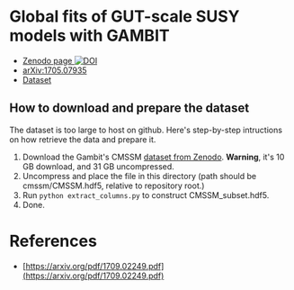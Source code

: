 # Global fits of GUT-scale SUSY models with GAMBIT
* [Zenodo page ](https://zenodo.org/record/843496)
[![DOI](https://zenodo.org/badge/DOI/10.5281/zenodo.843496.svg)](https://doi.org/10.5281/zenodo.843496)
* [arXiv:1705.07935](https://arxiv.org/abs/arXiv:1705.07935)
* [Dataset](https://zenodo.org/record/843496/files/CMSSM.hdf5.tar.gz)

## How to download and prepare the dataset

The dataset is too large to host on github. Here's step-by-step intructions on how retrieve the data and prepare it.

1. Download the Gambit's CMSSM [dataset from Zenodo](https://zenodo.org/record/843496/files/CMSSM.hdf5.tar.gz). **Warning**, it's 10 GB download, and 31 GB uncompressed.
2. Uncompress and place the file in this directory (path should be cmssm/CMSSM.hdf5, relative to repository root.)
3. Run `python extract_columns.py` to construct CMSSM_subset.hdf5.
4. Done.


# References 
* [https://arxiv.org/pdf/1709.02249.pdf](https://arxiv.org/pdf/1709.02249.pdf)

